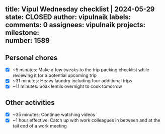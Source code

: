title:	Vipul Wednesday checklist | 2024-05-29
state:	CLOSED
author:	vipulnaik
labels:	
comments:	0
assignees:	vipulnaik
projects:	
milestone:	
number:	1589
--
## Personal chores

- [x] ~5 minutes: Make a few tweaks to the trip packing checklist while reviewing it for a potential upcoming trip
- [x] ~31 minutes: Heavy laundry including four additional trips
- [x] ~11 minutes: Soak lentils overnight to cook tomorrow

## Other activities

- [x] ~35 minutes: Continue watching videos
- [x] ~1 hour effective: Catch up with work colleagues in between and at the tail end of a work meeting
